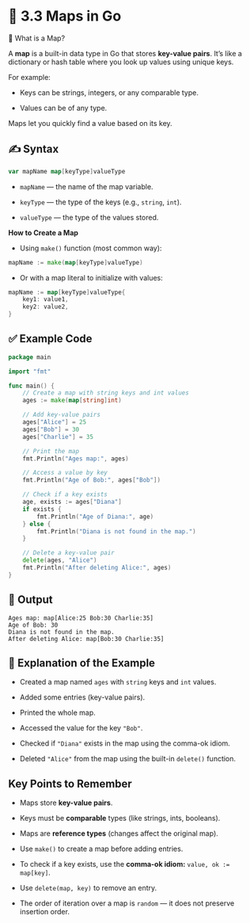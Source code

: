 # 📘 3.3 Maps in Go

🧠 What is a Map?

A **map** is a built-in data type in Go that stores **key-value pairs**.
It’s like a dictionary or hash table where you look up values using unique keys.

For example:

- Keys can be strings, integers, or any comparable type.

- Values can be of any type.

Maps let you quickly find a value based on its key.

## ✍️ Syntax

```go
var mapName map[keyType]valueType

```
- `mapName` — the name of the map variable.

- `keyType` — the type of the keys (e.g., `string`, `int`).

- `valueType` — the type of the values stored.

**How to Create a Map**

- Using `make()` function (most common way):

```go
mapName := make(map[keyType]valueType)

```
- Or with a map literal to initialize with values:

```go
mapName := map[keyType]valueType{
    key1: value1,
    key2: value2,
}


```


## ✅ Example Code

```go
package main

import "fmt"

func main() {
    // Create a map with string keys and int values
    ages := make(map[string]int)

    // Add key-value pairs
    ages["Alice"] = 25
    ages["Bob"] = 30
    ages["Charlie"] = 35

    // Print the map
    fmt.Println("Ages map:", ages)

    // Access a value by key
    fmt.Println("Age of Bob:", ages["Bob"])

    // Check if a key exists
    age, exists := ages["Diana"]
    if exists {
        fmt.Println("Age of Diana:", age)
    } else {
        fmt.Println("Diana is not found in the map.")
    }

    // Delete a key-value pair
    delete(ages, "Alice")
    fmt.Println("After deleting Alice:", ages)
}

```

## 🔎 Output

```
Ages map: map[Alice:25 Bob:30 Charlie:35]
Age of Bob: 30
Diana is not found in the map.
After deleting Alice: map[Bob:30 Charlie:35]

```

## 🔐 Explanation of the Example

- Created a map named `ages` with `string` keys and `int` values.

- Added some entries (key-value pairs).

- Printed the whole map.

- Accessed the value for the key `"Bob"`.

- Checked if `"Diana"` exists in the map using the comma-ok idiom.

- Deleted `"Alice"` from the map using the built-in `delete()` function.




## Key Points to Remember

- Maps store **key-value pairs**.

- Keys must be **comparable** types (like strings, ints, booleans).

- Maps are **reference types** (changes affect the original map).

- Use `make()` to create a map before adding entries.

- To check if a key exists, use the **comma-ok idiom:** `value, ok := map[key]`.

- Use `delete(map, key)` to remove an entry.

- The order of iteration over a map is `random` — it does not preserve insertion order.



